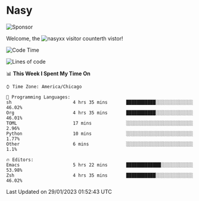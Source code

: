 # Nasy

<!--
<p align="center">
<img height="200" src="https://github-readme-stats.vercel.app/api?username=nasyxx&count_private=true&show_icons=true&theme=dracula&include_all_commits=true"/>
<img height="200" src="https://github-readme-stats.vercel.app/api/top-langs/?username=nasyxx&theme=dracula&hide=html,jupyter+notebook&count_private=true&show_icons=true"/>
</p>

  
----------------
-->

![Sponsor](https://img.shields.io/static/v1.svg?label=Sponsor&message=%E2%9D%A4&logo=GitHub&style=flat&color=pink)
 
Welcome, the ![nasyxx visitor counter](https://count.getloli.com/get/@nasyxx?theme=rule34)th vistor!
 
<!--START_SECTION:waka-->
![Code Time](http://img.shields.io/badge/Code%20Time-3%2C133%20hrs%2031%20mins-blue)

![Lines of code](https://img.shields.io/badge/From%20Hello%20World%20I%27ve%20Written-5%20Million%20lines%20of%20code-blue)

📊 **This Week I Spent My Time On** 

```text
⌚︎ Time Zone: America/Chicago

💬 Programming Languages: 
sh                       4 hrs 35 mins       ███████████░░░░░░░░░░░░░░   46.02% 
Org                      4 hrs 35 mins       ███████████░░░░░░░░░░░░░░   46.01% 
TOML                     17 mins             ░░░░░░░░░░░░░░░░░░░░░░░░░   2.96% 
Python                   10 mins             ░░░░░░░░░░░░░░░░░░░░░░░░░   1.77% 
Other                    6 mins              ░░░░░░░░░░░░░░░░░░░░░░░░░   1.1%

🔥 Editors: 
Emacs                    5 hrs 22 mins       █████████████░░░░░░░░░░░░   53.98% 
Zsh                      4 hrs 35 mins       ███████████░░░░░░░░░░░░░░   46.02%

```


 Last Updated on 29/01/2023 01:52:43 UTC
<!--END_SECTION:waka-->

<!-- ![visitors](https://visitor-badge.laobi.icu/badge?page_id=nasyxx.nasyxx) -->
